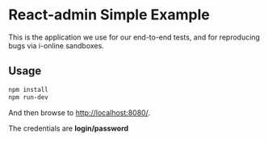 # React-admin Simple Example

This is the application we use for our end-to-end tests, and for reproducing bugs via i-online sandboxes. 

## Usage

```sh
npm install
npm run-dev
```

And then browse to [http://localhost:8080/](http://localhost:8080/).

The credentials are **login/password**
